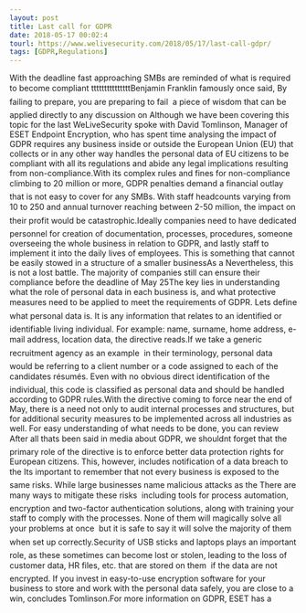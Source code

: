 ```yaml
---
layout: post
title: Last call for GDPR
date: 2018-05-17 00:02:4
tourl: https://www.welivesecurity.com/2018/05/17/last-call-gdpr/
tags: [GDPR,Regulations]
---
```

With the deadline fast approaching SMBs are reminded of what is required to become compliant tttttttttttttttBenjamin Franklin famously once said, By failing to prepare, you are preparing to fail  a piece of wisdom that can be applied directly to any discussion on Although we have been covering this topic for the last WeLiveSecurity spoke with David Tomlinson, Manager of ESET Endpoint Encryption, who has spent time analysing the impact of GDPR requires any business inside or outside the European Union (EU) that collects or in any other way handles the personal data of EU citizens to be compliant with all its regulations and abide any legal implications resulting from non-compliance.With its complex rules and fines for non-compliance climbing to 20 million or more, GDPR penalties demand a financial outlay that is not easy to cover for any SMBs. With staff headcounts varying from 10 to 250 and annual turnover reaching between 2-50 million, the impact on their profit would be catastrophic.Ideally companies need to have dedicated personnel for creation of documentation, processes, procedures, someone overseeing the whole business in relation to GDPR, and lastly staff to implement it into the daily lives of employees. This is something that cannot be easily stowed in a structure of a smaller businessAs a Nevertheless, this is not a lost battle. The majority of companies still can ensure their compliance before the deadline of May 25The key lies in understanding what the role of personal data in each business is, and what protective measures need to be applied to meet the requirements of GDPR. Lets define what personal data is. It is any information that relates to an identified or identifiable living individual. For example: name, surname, home address, e-mail address, location data, the directive reads.If we take a generic recruitment agency as an example  in their terminology, personal data would be referring to a client number or a code assigned to each of the candidates résumés. Even with no obvious direct identification of the individual, this code is classified as personal data and should be handled according to GDPR rules.With the directive coming to force near the end of May, there is a need not only to audit internal processes and structures, but for additional security measures to be implemented across all industries as well. For easy understanding of what needs to be done, you can review After all thats been said in media about GDPR, we shouldnt forget that the primary role of the directive is to enforce better data protection rights for European citizens. This, however, includes notification of a data breach to the Its important to remember that not every business is exposed to the same risks. While large businesses name malicious attacks as the There are many ways to mitigate these risks  including tools for process automation, encryption and two-factor authentication solutions, along with training your staff to comply with the processes. None of them will magically solve all your problems at once  but it is safe to say it will solve the majority of them when set up correctly.Security of USB sticks and laptops plays an important role, as these sometimes can become lost or stolen, leading to the loss of customer data, HR files, etc. that are stored on them  if the data are not encrypted. If you invest in easy-to-use encryption software for your business to store and work with the personal data safely, you are close to a win, concludes Tomlinson.For more information on GDPR, ESET has a 